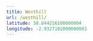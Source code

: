 ```yaml
---
title: Westhill
url: /westhill/
latitude: 58.844216100000004
longitude: -2.9327102000000003
---
```

